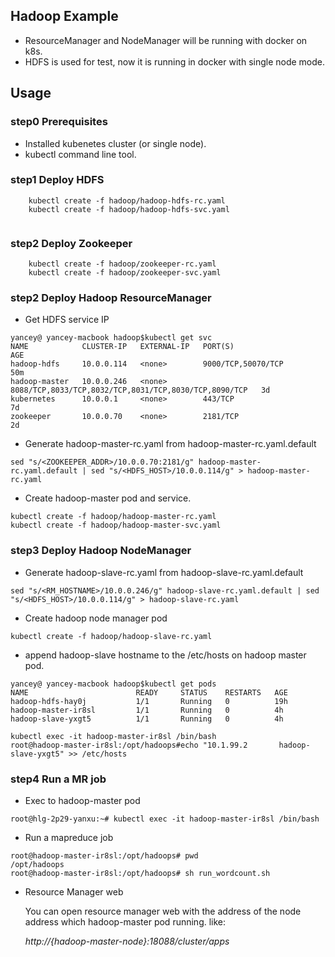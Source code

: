 

## Hadoop Example

* ResourceManager and NodeManager will be running with docker on k8s.
* HDFS is used for test, now it is running in docker with single node mode.

## Usage

### step0 Prerequisites

* Installed kubenetes cluster (or single node).
* kubectl command line tool.
	
### step1 Deploy HDFS

```
	kubectl create -f hadoop/hadoop-hdfs-rc.yaml
	kubectl create -f hadoop/hadoop-hdfs-svc.yaml
		
```

### step2 Deploy Zookeeper

```
	kubectl create -f hadoop/zookeeper-rc.yaml
	kubectl create -f hadoop/zookeeper-svc.yaml
```

### step2 Deploy Hadoop ResourceManager

* Get HDFS service IP 

```
yancey@ yancey-macbook hadoop$kubectl get svc
NAME            CLUSTER-IP   EXTERNAL-IP   PORT(S)                                                 AGE
hadoop-hdfs     10.0.0.114   <none>        9000/TCP,50070/TCP                                      50m
hadoop-master   10.0.0.246   <none>        8088/TCP,8033/TCP,8032/TCP,8031/TCP,8030/TCP,8090/TCP   3d
kubernetes      10.0.0.1     <none>        443/TCP                                                 7d
zookeeper       10.0.0.70    <none>        2181/TCP                                                2d
```
* Generate hadoop-master-rc.yaml from hadoop-master-rc.yaml.default

```
sed "s/<ZOOKEEPER_ADDR>/10.0.0.70:2181/g" hadoop-master-rc.yaml.default | sed "s/<HDFS_HOST>/10.0.0.114/g" > hadoop-master-rc.yaml

```
* Create hadoop-master pod and service.

```
kubectl create -f hadoop/hadoop-master-rc.yaml
kubectl create -f hadoop/hadoop-master-svc.yaml
```

### step3 Deploy Hadoop NodeManager
* Generate hadoop-slave-rc.yaml from hadoop-slave-rc.yaml.default

```
sed "s/<RM_HOSTNAME>/10.0.0.246/g" hadoop-slave-rc.yaml.default | sed "s/<HDFS_HOST>/10.0.0.114/g" > hadoop-slave-rc.yaml
```

* Create hadoop node manager pod

```
kubectl create -f hadoop/hadoop-slave-rc.yaml
``` 

* append hadoop-slave hostname to the /etc/hosts on hadoop master pod.

```
yancey@ yancey-macbook hadoop$kubectl get pods
NAME                        READY     STATUS    RESTARTS   AGE
hadoop-hdfs-hay0j           1/1       Running   0          19h
hadoop-master-ir8sl         1/1       Running   0          4h
hadoop-slave-yxgt5          1/1       Running   0          4h

kubectl exec -it hadoop-master-ir8sl /bin/bash
root@hadoop-master-ir8sl:/opt/hadoops#echo "10.1.99.2       hadoop-slave-yxgt5" >> /etc/hosts
```

### step4 Run a MR job

* Exec to hadoop-master pod

```
root@hlg-2p29-yanxu:~# kubectl exec -it hadoop-master-ir8sl /bin/bash
```

* Run a mapreduce job


```
root@hadoop-master-ir8sl:/opt/hadoops# pwd
/opt/hadoops
root@hadoop-master-ir8sl:/opt/hadoops# sh run_wordcount.sh
```
* Resource Manager web

	You can open resource manager web with the address of the node address which hadoop-master pod running. like:
	
	*http://{hadoop-master-node}:18088/cluster/apps*
